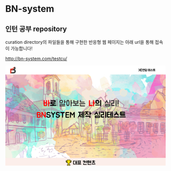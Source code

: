 # BN-system

## 인턴 공부 repository

curation directory의 파일들을 통해 구현한 반응형 웹 페이지는 아래 url을 통해 접속이 가능합니다!

http://bn-system.com/testcu/

![페이지 미리보기](https://github.com/xx10222/BN-system/blob/main/main.PNG "비엔시스템 심리테스트 ")
